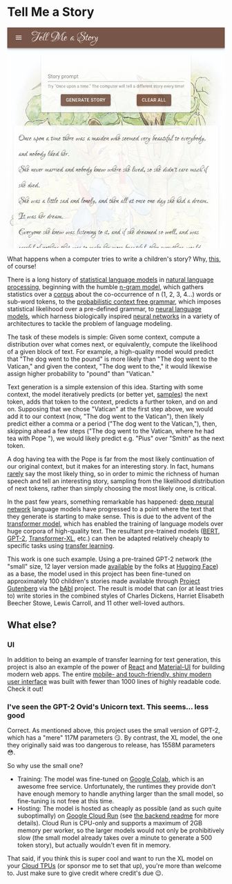 # Tell Me a Story

<p align="center">
  <img alt="Tell Me a Story screenshot" src="images/screenshot.png">
</p>

What happens when a computer tries to write a children's story? Why, [this](https://tell-me-a-story.now.sh/), of course!

There is a long history of [statistical language models](https://en.wikipedia.org/wiki/Language_model) in [natural language processing](https://en.wikipedia.org/wiki/Natural_language_processing), beginning with the humble [n-gram model](https://en.wikipedia.org/wiki/N-gram), which gathers statistics over a [corpus](https://en.wikipedia.org/wiki/Text_corpus) about the co-occurrence of n (1, 2, 3, 4...) words or sub-word tokens, to the [probabilistic context free grammar](https://en.wikipedia.org/wiki/Probabilistic_context-free_grammar), which imposes statistical likelihood over a pre-defined grammar, to [neural language models](https://en.wikipedia.org/wiki/Language_model#Neural_network), which harness biologically inspired [neural networks](https://en.wikipedia.org/wiki/Artificial_neural_network) in a variety of architectures to tackle the problem of language modeling.

The task of these models is simple: Given some context, compute a distribution over what comes next, or equivalently, compute the likelihood of a given block of text. For example, a high-quality model would predict that "The dog went to the pound" is more likely than "The dog went to the Vatican," and given the context, "The dog went to the," it would likewise assign higher probability to "pound" than "Vatican."

Text generation is a simple extension of this idea. Starting with some context, the model iteratively predicts (or better yet, [samples](https://arxiv.org/pdf/1904.09751)) the next token, adds that token to the context, predicts a further token, and on and on. Supposing that we chose "Vatican" at the first step above, we would add it to our context (now, "The dog went to the Vatican"), then likely predict either a comma or a period ("The dog went to the Vatican,"), then, skipping ahead a few steps ("The dog went to the Vatican, where he had tea with Pope "), we would likely predict e.g. "Pius" over "Smith" as the next token.

A dog having tea with the Pope is far from the most likely continuation of our original context, but it makes for an interesting story. In fact, humans [rarely](https://arxiv.org/pdf/1904.09751) say the most likely thing, so in order to mimic the richness of human speech and tell an interesting story, sampling from the likelihood distribution of next tokens, rather than simply choosing the most likely one, is critical.

In the past few years, something remarkable has happened: [deep neural network](https://en.wikipedia.org/wiki/Deep_learning#Deep_neural_networks) language models have progressed to a point where the text that they generate is starting to make sense. This is due to the advent of the [transformer model](https://arxiv.org/abs/1706.03762), which has enabled the training of language models over huge corpora of high-quality text. The resultant pre-trained models ([BERT](https://arxiv.org/abs/1810.04805), [GPT-2](https://openai.com/blog/better-language-models/), [Transformer-XL](https://ai.googleblog.com/2019/01/transformer-xl-unleashing-potential-of.html), etc.) can then be adapted relatively cheaply to specific tasks using [transfer learning](https://en.wikipedia.org/wiki/Transfer_learning).

This work is one such example. Using a pre-trained GPT-2 network (the "small" size, 12 layer version made [available](https://github.com/huggingface/transformers) by the folks at [Hugging Face](https://huggingface.co/)) as a base, the model used in this project has been fine-tuned on approximately 100 children's stories made available through [Project Gutenberg](https://www.gutenberg.org/) via the [bAbI](https://research.fb.com/downloads/babi/) project. The result is model that can (or at least tries to) write stories in the combined styles of Charles Dickens, Harriet Elisabeth Beecher Stowe, Lewis Carroll, and 11 other well-loved authors.

## What else?

### UI

In addition to being an example of transfer learning for text generation, this project is also an example of the power of [React](https://reactjs.org/) and [Material-UI](https://material-ui.com/) for building modern web apps. The entire [mobile- and touch-friendly, shiny modern user interface](https://tell-me-a-story.now.sh/) was built with fewer than 1000 lines of highly readable code. Check it out!

### I've seen the GPT-2 Ovid's Unicorn text. This seems... less good

Correct. As mentioned above, this project uses the small version of GPT-2, which has a "mere" 117M parameters :smirk:. By contrast, the XL model, the one they originally said was too dangerous to release, has 1558M parameters :flushed:.

So why use the small one?

- Training: The model was fine-tuned on [Google Colab](https://colab.research.google.com/), which is an awesome free service. Unfortunately, the runtimes they provide don't have enough memory to handle anything larger than the small model, so fine-tuning is not free at this time.
- Hosting: The model is hosted as cheaply as possible (and as such quite suboptimally) on [Google Cloud Run](https://cloud.google.com/run/) (see [the backend readme](backend/README.md) for more details). Cloud Run is CPU-only and supports a maximum of 2GB memory per worker, so the larger models would not only be prohibitively slow (the small model already takes over a minute to generate a 500 token story), but actually wouldn't even fit in memory.

That said, if you think this is super cool and want to run the XL model on your [Cloud TPUs](https://cloud.google.com/tpu/) (or sponsor me to set that up), you're more than welcome to. Just make sure to give credit where credit's due :wink:.
